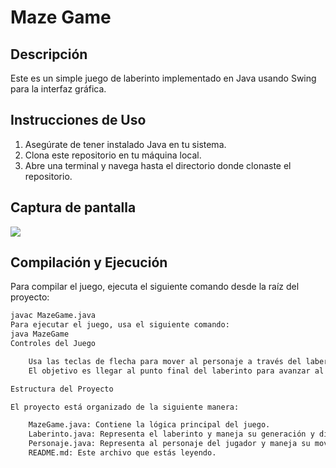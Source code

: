 # Maze Game

## Descripción
Este es un simple juego de laberinto implementado en Java usando Swing para la interfaz gráfica.

## Instrucciones de Uso
1. Asegúrate de tener instalado Java en tu sistema.
2. Clona este repositorio en tu máquina local.
3. Abre una terminal y navega hasta el directorio donde clonaste el repositorio.


## Captura de pantalla

![](MazeGame.png)

## Compilación y Ejecución
Para compilar el juego, ejecuta el siguiente comando desde la raíz del proyecto:
```bash
javac MazeGame.java
Para ejecutar el juego, usa el siguiente comando:
java MazeGame
Controles del Juego

    Usa las teclas de flecha para mover al personaje a través del laberinto.
    El objetivo es llegar al punto final del laberinto para avanzar al siguiente nivel.

Estructura del Proyecto

El proyecto está organizado de la siguiente manera:

    MazeGame.java: Contiene la lógica principal del juego.
    Laberinto.java: Representa el laberinto y maneja su generación y dibujo.
    Personaje.java: Representa al personaje del jugador y maneja su movimiento.
    README.md: Este archivo que estás leyendo.

